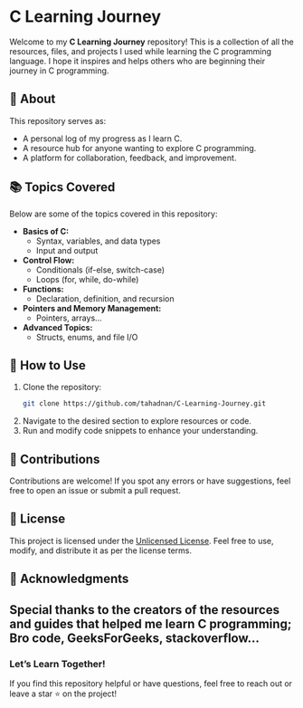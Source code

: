# C Learning Journey

Welcome to my **C Learning Journey** repository! This is a collection of all the resources, files, and projects I used while learning the C programming language. I hope it inspires and helps others who are beginning their journey in C programming.

## 📝 About
This repository serves as:

- A personal log of my progress as I learn C.
- A resource hub for anyone wanting to explore C programming.
- A platform for collaboration, feedback, and improvement.

## 📚 Topics Covered
Below are some of the topics covered in this repository:

- **Basics of C:**
  - Syntax, variables, and data types
  - Input and output 
- **Control Flow:**
  - Conditionals (if-else, switch-case)
  - Loops (for, while, do-while)
- **Functions:**
  - Declaration, definition, and recursion
- **Pointers and Memory Management:**
  - Pointers, arrays...
- **Advanced Topics:**
  - Structs, enums, and file I/O

## 🚀 How to Use
1. Clone the repository:
   ```bash
   git clone https://github.com/tahadnan/C-Learning-Journey.git
   ```
2. Navigate to the desired section to explore resources or code.
3. Run and modify code snippets to enhance your understanding.

## 🤝 Contributions
Contributions are welcome! If you spot any errors or have suggestions, feel free to open an issue or submit a pull request.

## 📜 License
This project is licensed under the [Unlicensed License](LICENSE). Feel free to use, modify, and distribute it as per the license terms.

## 🌟 Acknowledgments
Special thanks to the creators of the resources and guides that helped me learn C programming; Bro code, GeeksForGeeks, stackoverflow...
---

### Let’s Learn Together!
If you find this repository helpful or have questions, feel free to reach out or leave a star ⭐ on the project!
